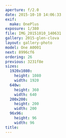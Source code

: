 ```yaml
---
aperture: f/2.0
date: 2015-10-10 14:06:33
exif:
  make: OnePlus
exposure: 1/380
file: IMG_20151010_140631
gallery: 2015-glen-clova
layout: gallery-photo
model: One A0001
next: 8996cf6
ordering: 26
previous: 3231f8e
sizes:
  1920x1080:
    height: 1080
    width: 1920
  640w:
    height: 360
    width: 640
  200x200:
    height: 200
    width: 200
  96x96:
    height: 96
    width: 96
title: 
---
```

